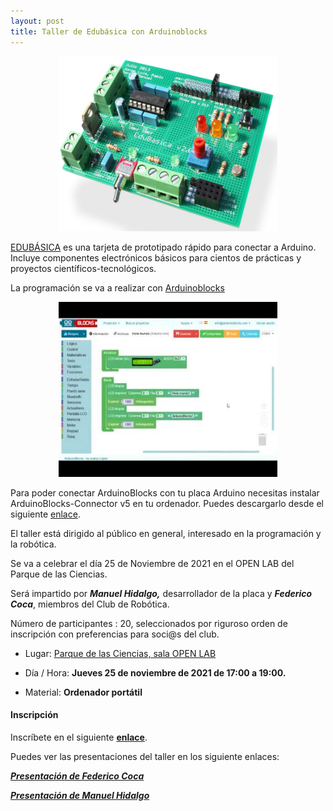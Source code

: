 ```yaml
---
layout: post
title: Taller de Edubásica con Arduinoblocks
---
```


<p align="center" >
<img src="/images/edubasica01.jpg" width="350" height="280"/>


</p>



[EDUBÁSICA](http://www.practicasconarduino.com/) es una tarjeta de prototipado rápido para conectar a Arduino. Incluye componentes electrónicos básicos para cientos de prácticas y proyectos científicos-tecnológicos.

La programación se va a realizar con [Arduinoblocks](http://www.arduinoblocks.com/)


<p align="center" >
<img src="/images/arduinoblocks2.jpg" width="350" height="280"/>


</p>

Para poder conectar ArduinoBlocks con tu placa Arduino necesitas instalar ArduinoBlocks-Connector v5 en tu ordenador. Puedes descargarlo desde el siguiente [enlace](http://www.arduinoblocks.com/web/site/abconnector5).

El taller está dirigido al público en general, interesado en la programación y la robótica.

Se va a celebrar el día 25 de Noviembre de 2021 en el OPEN LAB del Parque de las Ciencias.



Será impartido por ***Manuel Hidalgo,*** desarrollador de la placa y ***Federico Coca***,  miembros del Club de Robótica.


Número de participantes : 20,  seleccionados por riguroso orden de inscripción con preferencias para soci@s del club.


* Lugar: [Parque de las Ciencias, sala OPEN LAB](https://goo.gl/maps/aQC1afhE8HR9uaVx8)
* Día / Hora: **Jueves 25 de noviembre de 2021 de 17:00 a 19:00.**

* Material: **Ordenador portátil**


#### Inscripción ####
Inscríbete en el siguiente [**enlace**](https://forms.gle/LjuGCc1zWFAS41ku5).

Puedes ver las presentaciones del taller en los siguiente enlaces:

[***Presentación de Federico Coca***](https://github.com/fgcoca/Chats/tree/master/21-11-19-Arduinoblocks)

[***Presentación de Manuel Hidalgo***](https://github.com/leobotmanuel/EduBasica_ArduinoBlocks/wiki)

